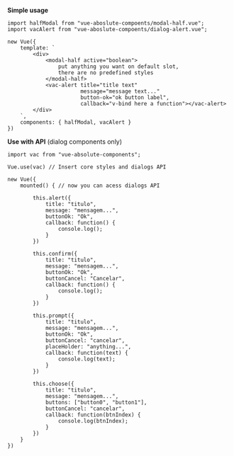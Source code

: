<p><strong>Simple usage</strong></p>

<pre><code>import halfModal from "vue-aboslute-compoents/modal-half.vue";
import vacAlert from "vue-aboslute-compoents/dialog-alert.vue";

new Vue({
    template: `
        &lt;div&gt;
            &lt;modal-half active="boolean"&gt;
                put anything you want on default slot,
                there are no predefined styles
            &lt;/modal-half&gt;
            &lt;vac-alert title="title text"
                       message="message text..."
                       button-ok="ok button label",
                       callback="v-bind here a function"&gt;&lt;/vac-alert&gt;
        &lt;/div&gt;
    `,
    components: { halfModal, vacAlert }
})
</code></pre>

<p><strong>Use with API</strong> (dialog components only)</p>

<pre><code>import vac from "vue-absolute-components";

Vue.use(vac) // Insert core styles and dialogs API

new Vue({
    mounted() { // now you can acess dialogs API

        this.alert({
            title: "titulo",
            message: "mensagem...",
            buttonOk: "Ok",
            callback: function() {
                console.log();
            }
        })

        this.confirm({
            title: "titulo",
            message: "mensagem...",
            buttonOk: "Ok",
            buttonCancel: "Cancelar",
            callback: function() {
                console.log();
            }
        })

        this.prompt({
            title: "titulo",
            message: "mensagem...",
            buttonOk: "Ok",
            buttonCancel: "cancelar",
            placeHolder: "anything...",
            callback: function(text) {
                console.log(text);
            }
        })

        this.choose({
            title: "titulo",
            message: "mensagem...",
            buttons: ["button0", "button1"],
            buttonCancel: "cancelar",
            callback: function(btnIndex) {
                console.log(btnIndex);
            }
        })
    }
})
</code></pre>
